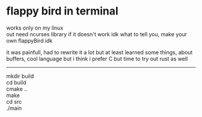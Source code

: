 # flappy bird in terminal

works only on my linux <br />
out need ncurses library if it doesn't work idk what to tell you, make your own flappyBird idk<br />

it was painfull, had to rewrite it a lot but at least learned some things, about buffers, cool language but i think i prefer C but time to try out rust as well 
___
mkdir build <br />
cd build <br />
cmake ..<br />
make <br />
cd src<br />
./main<br />

